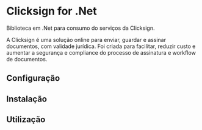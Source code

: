 Clicksign for .Net
====================

Biblioteca em .Net para consumo do serviços da Clicksign.

A Clicksign é uma solução online para enviar, guardar e assinar documentos, com validade jurídica. Foi criada para facilitar, reduzir custo e aumentar a segurança e compliance do processo de assinatura e workflow de documentos.

Configuração
---------------------

Instalação
---------------------

Utilização
---------------------
